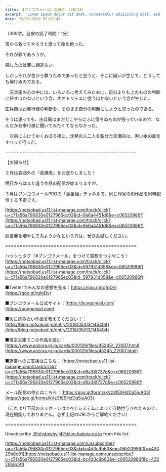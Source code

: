 ```yaml
---
title: 【ブンゴウメール】高瀬舟 （28/28）
excerpt: 'Lorem ipsum dolor sit amet, consectetur adipiscing elit, sed do eiusmod tempor incididunt ut labore et dolore magna aliqua. Praesent elementum facilisis leo vel fringilla est ullamcorper eget. At imperdiet dui accumsan sit amet nulla facilisi morbi tempus.'
date: 02/28/2019 07:03:47
---
```


（309字。目安の読了時間：1分）

苦から救ってやろうと思って命を絶った。

それが罪であろうか。

殺したのは罪に相違ない。

しかしそれが苦から救うためであったと思うと、そこに疑いが生じて、どうしても解けぬのである。

　庄兵衛の心の中には、いろいろに考えてみた末に、自分よりも上のものの判断に任すほかないという念、オオトリテエに従うほかないという念が生じた。

庄兵衛はお奉行様の判断を、そのまま自分の判断にしようと思ったのである。

そうは思っても、庄兵衛はまだどこやらにふに落ちぬものが残っているので、なんだかお奉行様に聞いてみたくてならなかった。

　次第にふけてゆくおぼろ夜に、沈黙の人二人を載せた高瀬舟は、黒い水の面をすべって行った。

\==============================================

【お知らせ】

２月は森鴎外の『高瀬舟』をお送りしました！

明日からはまた違う作品の配信が始まりますが、

３月はブンゴウメールPROの「裏番組」チャネルで、同じ作家の別作品を同時配信する予定です。

[https://notsobad.us11.list-manage.com/track/click?u=c71a56a796830e0127965ec03&id=9e6a4451d6&e=c06520986f](https://notsobad.us11.list-manage.com/track/click?u=c71a56a796830e0127965ec03&id=9e6a4451d6&e=c06520986f)

読書量を増やしてみようかなという方は、ぜひお試しください。

\==============================================

ハッシュタグ「#ブンゴウメール」をつけて感想をつぶやこう！ [https://notsobad.us11.list-manage.com/track/click?u=c71a56a796830e0127965ec03&id=597931d358&e=c06520986f](https://notsobad.us11.list-manage.com/track/click?u=c71a56a796830e0127965ec03&id=597931d358&e=c06520986f)

■Twitterでみんなの感想を見る：[https://goo.gl/rgfoDv](https://goo.gl/rgfoDv)

■ブンゴウメール公式サイト：[https://bungomail.com](https://bungomail.com)

■次に読みたい作品を教えてください！：[http://blog.notsobad.jp/entry/2018/05/03/145404](http://blog.notsobad.jp/entry/2018/05/03/145404)

■青空文庫でこの作品を読む：[https://www.aozora.gr.jp/cards/000129/files/45245\_22007.html](https://www.aozora.gr.jp/cards/000129/files/45245_22007.html)

■運営へのご支援はこちら： [https://notsobad.us11.list-manage.com/track/click?u=c71a56a796830e0127965ec03&id=d6a38f737d&e=c06520986f](https://notsobad.us11.list-manage.com/track/click?u=c71a56a796830e0127965ec03&id=d6a38f737d&e=c06520986f)

メール配信の停止はこちら：[https://goo.gl/forms/kVz3fE9HdDq5iuA03](https://goo.gl/forms/kVz3fE9HdDq5iuA03)

（これより下部のメッセージはすべてシステムによって自動付与されたもので、現在機能しておりません。必ず上記のURLからご解約ください）

\==============================================

Unsubscribe .6fnhsbevhylj4@blog.hatena.ne.jp from this list:

[https://notsobad.us11.list-manage.com/unsubscribe?u=c71a56a796830e0127965ec03&id=bc4d3c9b63&e=c06520986f&c=43029b8c91](https://notsobad.us11.list-manage.com/unsubscribe?u=c71a56a796830e0127965ec03&id=bc4d3c9b63&e=c06520986f&c=43029b8c91)